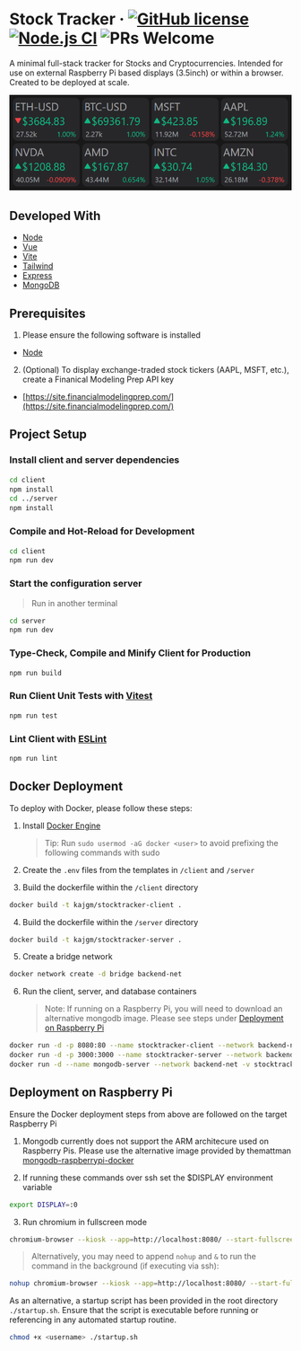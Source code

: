 # Stock Tracker &middot; [![GitHub license](https://img.shields.io/badge/license-MIT-blue.svg)](https://github.com/kajgm/stocktracker/blob/master/LICENSE) [![Node.js CI](https://github.com/kajgm/stocktracker/actions/workflows/node.js.yml/badge.svg)](https://github.com/kajgm/stocktracker/actions/workflows/node.js.yml) ![PRs Welcome](https://img.shields.io/badge/PRs-welcome-brightgreen.svg)

A minimal full-stack tracker for Stocks and Cryptocurrencies. Intended for use on external Raspberry Pi based displays (3.5inch) or within a browser. Created to be deployed at scale.

![Example](docs/example.png)

## Developed With

- [Node](https://nodejs.org/)
- [Vue](https://vuejs.org/)
- [Vite](https://vitejs.dev/)
- [Tailwind](https://tailwindcss.com/)
- [Express](https://expressjs.com/)
- [MongoDB](https://www.mongodb.com/)

## Prerequisites

1. Please ensure the following software is installed

- [Node](https://nodejs.org/en/download)

2. (Optional) To display exchange-traded stock tickers (AAPL, MSFT, etc.), create a Finanical Modeling Prep API key

- [https://site.financialmodelingprep.com/](https://site.financialmodelingprep.com/)

## Project Setup

### Install client and server dependencies

```sh
cd client
npm install
cd ../server
npm install
```

### Compile and Hot-Reload for Development

```sh
cd client
npm run dev
```

### Start the configuration server

> Run in another terminal

```sh
cd server
npm run dev
```

### Type-Check, Compile and Minify Client for Production

```sh
npm run build
```

### Run Client Unit Tests with [Vitest](https://vitest.dev/)

```sh
npm run test
```

### Lint Client with [ESLint](https://eslint.org/)

```sh
npm run lint
```

## Docker Deployment

To deploy with Docker, please follow these steps:

1. Install [Docker Engine](https://docs.docker.com/engine/install/)

   > Tip: Run `sudo usermod -aG docker <user>` to avoid prefixing the following commands with sudo

2. Create the `.env` files from the templates in `/client` and `/server`

3. Build the dockerfile within the `/client` directory

```sh
docker build -t kajgm/stocktracker-client .
```

4. Build the dockerfile within the `/server` directory

```sh
docker build -t kajgm/stocktracker-server .
```

5. Create a bridge network

```sh
docker network create -d bridge backend-net
```

6. Run the client, server, and database containers
   > Note: If running on a Raspberry Pi, you will need to download an alternative mongodb image. Please see steps under [Deployment on Raspberry Pi](#deployment-on-raspberry-pi)

```sh
docker run -d -p 8080:80 --name stocktracker-client --network backend-net --restart always kajgm/stocktracker-client
docker run -d -p 3000:3000 --name stocktracker-server --network backend-net --env-file=./.env --restart always kajgm/stocktracker-server
docker run -d --name mongodb-server --network backend-net -v stocktracker:/data/db --restart always mongo
```

## Deployment on Raspberry Pi

Ensure the Docker deployment steps from above are followed on the target Raspberry Pi

1. Mongodb currently does not support the ARM architecure used on Raspberry Pis. Please use the alternative image provided by themattman [mongodb-raspberrypi-docker](https://github.com/themattman/mongodb-raspberrypi-docker?tab=readme-ov-file#how-to-install)

2. If running these commands over ssh set the $DISPLAY environment variable

```sh
export DISPLAY=:0
```

3. Run chromium in fullscreen mode

```sh
chromium-browser --kiosk --app=http://localhost:8080/ --start-fullscreen --incognito
```

> Alternatively, you may need to append `nohup` and `&` to run the command in the background (if executing via ssh):

```sh
nohup chromium-browser --kiosk --app=http://localhost:8080/ --start-fullscreen --incognito &
```

As an alternative, a startup script has been provided in the root directory `./startup.sh`. Ensure that the script is executable before running or referencing in any automated startup routine.

```sh
chmod +x <username> ./startup.sh
```
